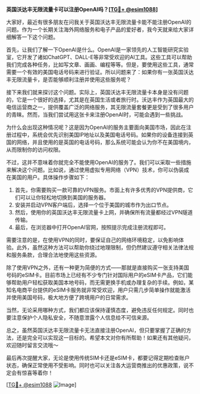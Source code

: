 **英国沃达丰无限流量卡可以注册OpenAI吗？[[TG💪+ @esim1088](https://t.me/s/esim1088)]**

大家好，最近有很多朋友在问我关于英国沃达丰无限流量卡能不能注册OpenAI的问题。作为一个长期关注海外网络服务和电子产品的爱好者，我今天就来给大家详细解答一下这个问题。

首先，让我们了解一下OpenAI是什么。OpenAI是一家领先的人工智能研究实验室，它开发了诸如ChatGPT、DALL-E等非常受欢迎的AI工具。这些工具可以帮助我们完成各种任务，比如写文章、画画、编程等等。但是，要使用这些工具，通常需要一个有效的美国电话号码来进行验证。所以问题来了：如果你有一张英国沃达丰无限流量卡，是否能够顺利注册并使用这些服务呢？

接下来我们就来探讨这个问题。实际上，英国沃达丰无限流量卡本身是没有问题的，它是一个很好的选择，尤其是在英国生活或者旅行时。沃达丰作为英国最大的电信运营商之一，提供覆盖广泛的网络服务，其无限流量套餐更是受到了很多用户的青睐。然而，当我们尝试用这张卡来注册OpenAI时，可能会遇到一些挑战。

为什么会出现这种情况呢？这是因为OpenAI的服务主要面向美国市场，因此在注册过程中，系统会优先识别美国IP地址以及美国电话号码。如果你的设备连接到英国的网络，并且使用的是英国的电话号码，那么系统可能会认为你不在美国境内，从而限制你的访问权限。

不过，这并不意味着你就完全不能使用OpenAI的服务了。我们可以采取一些措施来解决这个问题。比如说，通过使用虚拟专用网络（VPN）技术，你可以伪装成在美国的用户。具体操作步骤如下：

1. 首先，你需要购买一款可靠的VPN服务。市面上有许多优秀的VPN提供商，它们可以让你轻松地切换到美国的服务器。
2. 安装并启动VPN客户端后，选择一个位于美国的城市作为出口节点。
3. 然后，使用你的英国沃达丰无限流量卡上网，并确保所有流量都经过VPN隧道传输。
4. 最后，在浏览器中打开OpenAI官网，按照提示完成注册流程即可。

需要注意的是，在使用VPN的同时，要保证自己的网络环境稳定，以免影响体验。此外，虽然这种方法可以帮助你绕过地理限制，但仍然建议遵守相关法律法规和服务条款，合理合法地使用这些资源。

除了使用VPN之外，还有一种更为简便的方式——那就是直接购买一张支持美国号码的eSIM卡。目前市场上已经有不少专门针对国际用户的eSIM卡产品，它们能够帮助用户轻松获取美国本地号码，而无需更换手机或办理复杂的手续。例如，某知名电商平台提供的eSIM卡服务就非常受欢迎，用户只需几步简单操作就能激活并使用美国号码，极大地方便了跨境用户的日常需求。

当然，无论采用哪种方式，我们都应该保持谨慎态度，避免违反任何规定。同时也要注意保护个人隐私安全，不随意泄露个人信息给不可信来源。

总之，虽然英国沃达丰无限流量卡无法直接注册OpenAI，但只要掌握了正确的方法，还是完全可以实现这一目标的。希望本文对你有所帮助！如果还有其他疑问，欢迎随时留言交流哦～ 

最后再次提醒大家，无论是使用传统SIM卡还是eSIM卡，都要记得定期检查账户状态，确保正常使用不受影响。同时也可以关注各大运营商推出的优惠政策，说不定会有惊喜等着你！

[[TG💪+ @esim1088](https://t.me/s/esim1088) ![Image](https://i.postimg.cc/4NQfJmqS/Snipaste-2025-05-13-00-14-12.png)]